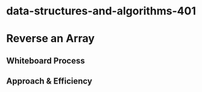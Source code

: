 # data-structures-and-algorithms-401


# Reverse an Array
<!-- Description of the challenge -->

## Whiteboard Process
<!-- Embedded whiteboard image -->

## Approach & Efficiency